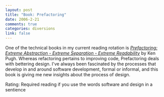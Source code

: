```yaml
--- 
layout: post
title: "Book: Prefactoring"
date: 2006-2-21
comments: true
categories: diversions
link: false
---
```

One of the technical books in my current reading rotation is <i><a href="http://www.amazon.com/gp/product/0596008740/sr=8-1/qid=1140571066/ref=pd_bbs_1/104-6736304-3080716?%5Fencoding=UTF8" title="Prefactoring: Extreme Abstraction - Extreme Separation - Extreme Readability">Prefactoring: Extreme Abstraction - Extreme Separation - Extreme Readability</a></i> by Ken Pugh. Whereas refactoring pertains to improving code, Prefactoring deals with bettering design. I've always been fascinated by the processes that develop in and around software development, formal or informal, and this book is giving me new insights about the process of design.

Rating: Required reading if you use the words software and design in a sentience
